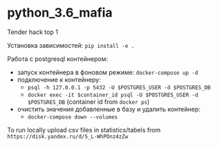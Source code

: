 # python_3.6_mafia
Tender hack top 1

Установка зависимостей: `pip install -e .`

Работа с postgresql контейнером:
- запуск контейнера в фоновом режиме: `docker-compose up -d`
- подключение к контейнеру:
  - `psql -h 127.0.0.1 -p 5432 -U $POSTGRES_USER -d $POSTGRES_DB`
  - `docker exec -it $container_id psql -U $POSTGRES_USER -d $POSTGRES_DB` (container id from `docker ps`)
- очистить значения добавленные в базу и удалить контейнер:
  - `docker-compose down --volumes`

To run locally upload csv files in statistics/tabels from `https://disk.yandex.ru/d/5_L-WhPOnz4zZw`